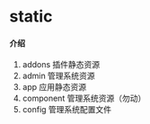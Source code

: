 # static


#### 介绍

1.	addons 插件静态资源
2.	admin 管理系统资源
3.	app 应用静态资源
4.	component 管理系统资源（勿动）
5.	config 管理系统配置文件


